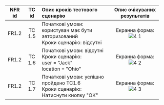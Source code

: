 |NFR id|TC id|Опис кроків тестового сценарію|Опис очікуваних результатів|
|:-----:|:-----:|:-----|:-----:|
|FR1.2|TC 1.5|Початкові умови: користувач має бути авторизований<br> Кроки сценарію: відсутні|Екранна форма:<br> ![4 1](https://github.com/oleksandrblazhko/ai-213-borovik/assets/66260361/870ab38c-e880-4aec-888a-6ae0164aeae9)|
|FR1.2|TC 1.6|Початкові умови: відсутні<br> Кроки сценарію:<br>user = "Jack"<br>location = "Ohio"|Екранна форма:<br> ![4 2](https://github.com/oleksandrblazhko/ai-213-borovik/assets/66260361/d84d8b09-f1f9-45e7-961d-a0ad66248002)|
|FR1.2|TC 1.7|Початкові умови: успішно пройдено TC1.6<br> Кроки сценарію:<br>Натиснути кнопку "OK"|Екранна форма:<br> ![4 3](https://github.com/oleksandrblazhko/ai-213-borovik/assets/66260361/84065257-33f1-48d6-9c74-d1f53f7c2e10)|
